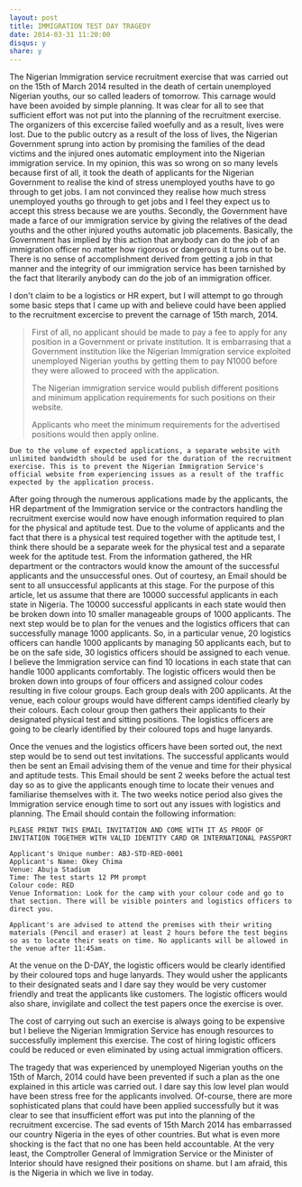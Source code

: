 ```yaml
---
layout: post
title: IMMIGRATION TEST DAY TRAGEDY
date: 2014-03-31 11:20:00
disqus: y
share: y
---
```


The Nigerian Immigration service recruitment exercise that was carried out on the 15th of March 2014 resulted in the death of certain unemployed Nigerian youths, our so called leaders of tomorrow. This carnage would have been avoided by simple planning. It was clear for all to see that sufficient effort was not put into the planning of the recruitment exercise. The organizers of this excercise failed woefully and as a result, lives were lost. Due to the public outcry as a result of the loss of lives, the Nigerian Government sprung into action by promising the families of the dead victims and the injured ones automatic employment into the Nigerian immigration service. In my opinion, this was so wrong on so many levels because first of all, it took the death of applicants for the Nigerian Government to realise the kind of stress unemployed youths have to go through to get jobs. I am not convinced they realise how much stress unemployed youths go through to get jobs and I feel they expect us to accept this stress because we are youths. Secondly, the Government have made a farce of our immigration service by giving the relatives of the dead youths and the other injured youths automatic job placements. Basically, the Government has implied by this action that anybody can do the job of an immigration officer no matter how rigorous or dangerous it turns out to be. There is no sense of accomplishment derived from getting a job in that manner and the integrity of our immigration service has been tarnished by the fact that literarily anybody can do the job of an immigration officer.

I don't claim to be a logistics or HR expert, but I will attempt to go through some basic steps that I came up with and believe could have been applied to the recruitment excercise to prevent the carnage of 15th march, 2014.

> First of all, no applicant should be made to pay a fee to apply for any position in a Government or private institution. It is embarrasing that a Government institution like the Nigerian Immigration service exploited unemployed Nigerian youths by getting them to pay N1000 before they were allowed to proceed with the application.
> 
> The Nigerian immigration service would publish different positions and minimum application requirements for such positions on their website.
> 
> Applicants who meet the minimum requirements for the advertised positions would then apply online.

`Due to the volume of expected applications, a separate website with unlimited bandwidth should be used for the duration of the recruitment exercise. This is to prevent the Nigerian Immigration Service's official website from experiencing issues as a result of the traffic expected by the application process.`

After going through the numerous applications made by the applicants, the HR department of the Immigration service or the contractors handling the recruitment exercise would now have enough information required to plan for the physical and aptitude test. Due to the volume of applicants and the fact that there is a physical test required together with the aptitude test, I think there should be a separate week for the physical test and a separate week for the aptitude test. From the information gathered, the HR department or the contractors would know the amount of the successful applicants and the unsuccessful ones. Out of courtesy, an Email should be sent to all unsuccessful applicants at this stage. For the purpose of this article, let us assume that there are 10000 successful applicants in each state in Nigeria. The 10000 successful applicants in each state would then be broken down into 10 smaller manageable groups of 1000 applicants. The next step would be to plan for the venues and the logistics officers that can successfully manage 1000 applicants. So, in a particular venue, 20 logistics officers can handle 1000 applicants by managing 50 applicants each, but to be on the safe side, 30 logistics officers should be assigned to each venue. I believe the Immigration service can find 10 locations in each state that can handle 1000 applicants comfortably. The logistic officers would then be broken down into groups of four officers and assigned colour codes resulting in five colour groups. Each group deals with 200 applicants. At the venue, each colour groups would have different camps identified clearly by their colours. Each colour group then gathers their applicants to their designated physical test and sitting positions. The logistics officers are going to be clearly identified by their coloured tops and huge lanyards.

Once the venues and the logistics officers have been sorted out, the next step would be to send out test invitations. The successful applicants would then be sent an Email advising them of the venue and time for their physical and aptitude tests. This Email should be sent 2 weeks before the actual test day so as to give the applicants enough time to locate their venues and familiarise themselves with it. The two weeks notice period also gives the Immigration service enough time to sort out any issues with logistics and planning. The Email should contain the following information:

```
PLEASE PRINT THIS EMAIL INVITATION AND COME WITH IT AS PROOF OF INVITATION TOGETHER WITH VALID IDENTITY CARD OR INTERNATIONAL PASSPORT

Applicant's Unique number: ABJ-STD-RED-0001
Applicant's Name: Okey Chima
Venue: Abuja Stadium
Time: The test starts 12 PM prompt
Colour code: RED
Venue Information: Look for the camp with your colour code and go to that section. There will be visible pointers and logistics officers to direct you.

Applicant's are advised to attend the premises with their writing materials (Pencil and eraser) at least 2 hours before the test begins so as to locate their seats on time. No applicants will be allowed in the venue after 11:45am.
```

At the venue on the D-DAY, the logistic officers would be clearly identified by their coloured tops and huge lanyards. They would usher the applicants to their designated seats and I dare say they would be very customer friendly and treat the applicants like customers. The logistic officers would also share, invigilate and collect the test papers once the exercise is over.

The cost of carrying out such an exercise is always going to be expensive but I believe the Nigerian Immigration Service has enough resources to successfully implement this exercise. The cost of hiring logistic officers could be reduced or even eliminated by using actual immigration officers.

The tragedy that was experienced by unemployed Nigerian youths on the 15th of March, 2014 could have been prevented if such a plan as the one explained in this article was carried out. I dare say this low level plan would have been stress free for the applicants involved. Of-course, there are more sophisticated plans that could have been applied successfully but it was clear to see that insufficient effort was put into the planning of the recruitment excercise. The sad events of 15th March 2014 has embarrassed our country Nigeria in the eyes of other countries. But what is even more shocking is the fact that no one has been held accountable. At the very least, the Comptroller General of Immigration Service or the Minister of Interior should have resigned their positions on shame. but I am afraid, this is the Nigeria in which we live in today.
